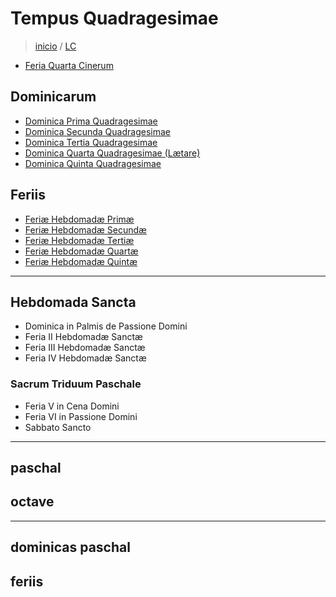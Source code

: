# Tempus Quadragesimae
> [inicio](./README.md) / [LC](../LC.md)


* [Feria Quarta Cinerum](./quadragesima/LTQ-C.md)


## Dominicarum
* [Dominica Prima Quadragesimae](./quadragesima/LTQ-1.md)
* [Dominica Secunda Quadragesimae](./quadragesima/LTQ-2.md)
* [Dominica Tertia Quadragesimae](./quadragesima/LTQ-3.md)
* [Dominica Quarta Quadragesimae (Lætare)](./quadragesima/LTQ-4.md) 
* [Dominica Quinta Quadragesimae](./quadragesima/LTQ-5.md)


## Feriis
* [Feriæ Hebdomadæ Primæ](./quadragesima/LTQ-1F.md)
* [Feriæ Hebdomadæ Secundæ](./quadragesima/LTQ-2F.md)
* [Feriæ Hebdomadæ Tertiæ](./quadragesima/LTQ-3F.md)
* [Feriæ Hebdomadæ Quartæ](./quadragesima/LTQ-4F.md)
* [Feriæ Hebdomadæ Quintæ](./quadragesima/LTQ-5F.md)


----

## Hebdomada Sancta
* Dominica in Palmis de Passione Domini
* Feria II Hebdomadæ Sanctæ
* Feria III Hebdomadæ Sanctæ
* Feria IV Hebdomadæ Sanctæ


### Sacrum Triduum Paschale
* Feria V in Cena Domini
* Feria VI in Passione Domini
* Sabbato Sancto


----

## paschal


## octave


----
## dominicas paschal

## feriis